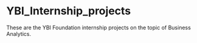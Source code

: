# YBI_Internship_projects
These are the YBI Foundation internship projects on the topic of Business Analytics.
